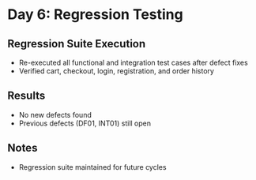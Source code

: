 # Day 6: Regression Testing

## Regression Suite Execution
- Re-executed all functional and integration test cases after defect fixes
- Verified cart, checkout, login, registration, and order history

## Results
- No new defects found
- Previous defects (DF01, INT01) still open

## Notes
- Regression suite maintained for future cycles
